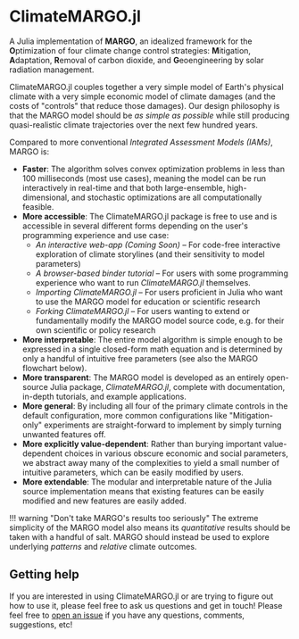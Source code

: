 # ClimateMARGO.jl

A Julia implementation of **MARGO**, an idealized framework for the **O**ptimization of four climate change control strategies: **M**itigation, **A**daptation, **R**emoval of carbon dioxide, and **G**eoengineering by solar radiation management.

ClimateMARGO.jl couples together a very simple model of Earth's physical climate with a very simple economic model of climate damages (and the costs of "controls" that reduce those damages). Our design philosophy is that the MARGO model should be *as simple as possible* while still producing quasi-realistic climate trajectories over the next few hundred years.

Compared to more conventional *Integrated Assessment Models (IAMs)*, MARGO is:
* **Faster**: The algorithm solves convex optimization problems in less than 100 milliseconds (most use cases), meaning the model can be run interactively in real-time and that both large-ensemble, high-dimensional, and stochastic optimizations are all computationally feasible.
* **More accessible**: The ClimateMARGO.jl package is free to use and is accessible in several different forms depending on the user's programming experience and use case:
  * *An interactive web-app (Coming Soon)* – For code-free interactive exploration of climate storylines (and their sensitivity to model parameters)
  * *A browser-based binder tutorial* – For users with some programming experience who want to run *ClimateMARGO.jl* themselves.
  * *Importing ClimateMARGO.jl* – For users proficient in Julia who want to use the MARGO model for education or scientific research
  * *Forking ClimateMARGO.jl* – For users wanting to extend or fundamentally modify the MARGO model source code, e.g. for their own scientific or policy research
* **More interpretable**: The entire model algorithm is simple enough to be expressed in a single closed-form math equation and is determined by only a handful of intuitive free parameters (see also the MARGO flowchart below).
* **More transparent**: The MARGO model is developed as an entirely open-source Julia package, *ClimateMARGO.jl*, complete with documentation, in-depth tutorials, and example applications.
* **More general**: By including all four of the primary climate controls in the default configuration, more common configurations like "Mitigation-only" experiments are straight-forward to implement by simply turning unwanted features off.
* **More explicitly value-dependent**: Rather than burying important value-dependent choices in various obscure economic and social parameters, we abstract away many of the complexities to yield a small number of intuitive parameters, which can be easily modified by users.
* **More extendable**: The modular and interpretable nature of the Julia source implementation means that existing features can be easily modified and new features are easily added.

!!! warning "Don't take MARGO's results too seriously"
    The extreme simplicity of the MARGO model also means its *quantitative* results should be taken with a handful of salt. MARGO should instead be used to explore underlying *patterns* and *relative* climate outcomes.

## Getting help

If you are interested in using ClimateMARGO.jl or are trying to figure out how to use it, please feel free to ask us questions and get in touch! Please feel free to [open an issue](https://github.com/ClimateMARGO/ClimateMARGO.jl/issues/new) if you have any questions, comments, suggestions, etc!
